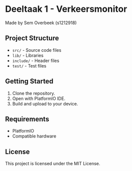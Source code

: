 # Deeltaak 1 - Verkeersmonitor

Made by Sem Overbeek (s1212918)

## Project Structure

- `src/` - Source code files
- `lib/` - Libraries
- `include/` - Header files
- `test/` - Test files

## Getting Started

1. Clone the repository.
2. Open with PlatformIO IDE.
3. Build and upload to your device.

## Requirements

- PlatformIO
- Compatible hardware

## License

This project is licensed under the MIT License.